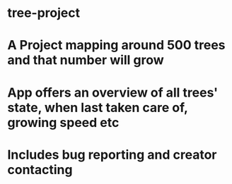# tree-project
#
# A Project mapping around 500 trees and that number will grow
#
# App offers an overview of all trees' state, when last taken care of, growing speed etc
#
# Includes bug reporting and creator contacting
